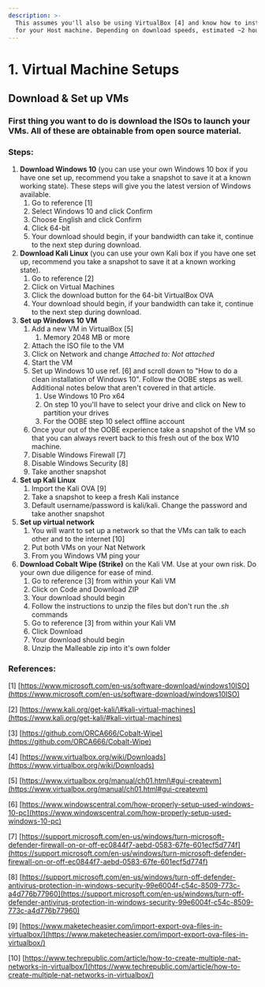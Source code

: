 ```yaml
---
description: >-
  This assumes you'll also be using VirtualBox [4] and know how to install it
  for your Host machine. Depending on download speeds, estimated ~2 hours.
---
```


# 1. Virtual Machine Setups

## Download & Set up VMs

### First thing you want to do is download the ISOs to launch your VMs. All of these are obtainable from open source material.

### Steps:

1. **Download Windows 10** \(you can use your own Windows 10 box if you have one set up, recommend you take a snapshot to save it at a known working state\). These steps will give you the latest version of Windows available.
   1. Go to reference \[1\] 
   2. Select Windows 10 and click Confirm
   3. Choose English and click Confirm
   4. Click 64-bit
   5. Your download should begin, if your bandwidth can take it, continue to the next step during download.
2. **Download Kali Linux** \(you can use your own Kali box if you have one set up, recommend you take a snapshot to save it at a known working state\).
   1. Go to reference \[2\]
   2. Click on Virtual Machines
   3. Click the download button for the 64-bit VirtualBox OVA
   4. Your download should begin, if your bandwidth can take it, continue to the next step during download.
3. **Set up Windows 10 VM**
   1. Add a new VM in VirtualBox \[5\]
      1. Memory 2048 MB or more
   2. Attach the ISO file to the VM
   3. Click on Network and change _Attached to: Not attached_
   4. Start the VM
   5. Set up Windows 10 use ref. \[6\] and scroll down to "How to do a clean installation of Windows 10". Follow the OOBE steps as well. Additional notes below that aren't covered in that article. 
      1. Use Windows 10 Pro x64
      2. On step 10 you'll have to select your drive and click on New to partition your drives
      3. For the OOBE step 10 select offline account
   6. Once your out of the OOBE experience take a snapshot of the VM so that you can always revert back to this fresh out of the box W10 machine.
   7. Disable Windows Firewall \[7\]
   8. Disable Windows Security \[8\]
   9. Take another snapshot
4. **Set up Kali Linux**
   1. Import the Kali OVA \[9\]
   2. Take a snapshot to keep a fresh Kali instance
   3. Default username/password is kali/kali. Change the password and take another snapshot
5. **Set up virtual network**
   1. You will want to set up a network so that the VMs can talk to each other and to the internet \[10\]
   2. Put both VMs on your Nat Network
   3. From you Windows VM ping your 
6. **Download Cobalt Wipe \(Strike\)** on the Kali VM. Use at your own risk. Do your own due diligence for ease of mind.
   1. Go to reference \[3\] from within your Kali VM
   2. Click on Code and Download ZIP
   3. Your download should begin
   4. Follow the instructions to unzip the files but don't run the _.sh_ commands
   5. Go to reference \[3\] from within your Kali VM
   6. Click Download
   7. Your download should begin
   8. Unzip the Malleable zip into it's own folder

### References:

\[1\] [https://www.microsoft.com/en-us/software-download/windows10ISO](https://www.microsoft.com/en-us/software-download/windows10ISO)

\[2\] [https://www.kali.org/get-kali/\#kali-virtual-machines](https://www.kali.org/get-kali/#kali-virtual-machines)

\[3\] [https://github.com/ORCA666/Cobalt-Wipe](https://github.com/ORCA666/Cobalt-Wipe)

\[4\] [https://www.virtualbox.org/wiki/Downloads](https://www.virtualbox.org/wiki/Downloads)

\[5\] [https://www.virtualbox.org/manual/ch01.html\#gui-createvm](https://www.virtualbox.org/manual/ch01.html#gui-createvm)

\[6\] [https://www.windowscentral.com/how-properly-setup-used-windows-10-pc](https://www.windowscentral.com/how-properly-setup-used-windows-10-pc)

\[7\] [https://support.microsoft.com/en-us/windows/turn-microsoft-defender-firewall-on-or-off-ec0844f7-aebd-0583-67fe-601ecf5d774f](https://support.microsoft.com/en-us/windows/turn-microsoft-defender-firewall-on-or-off-ec0844f7-aebd-0583-67fe-601ecf5d774f)

\[8\] [https://support.microsoft.com/en-us/windows/turn-off-defender-antivirus-protection-in-windows-security-99e6004f-c54c-8509-773c-a4d776b77960](https://support.microsoft.com/en-us/windows/turn-off-defender-antivirus-protection-in-windows-security-99e6004f-c54c-8509-773c-a4d776b77960)

\[9\] [https://www.maketecheasier.com/import-export-ova-files-in-virtualbox/](https://www.maketecheasier.com/import-export-ova-files-in-virtualbox/)

\[10\] [https://www.techrepublic.com/article/how-to-create-multiple-nat-networks-in-virtualbox/](https://www.techrepublic.com/article/how-to-create-multiple-nat-networks-in-virtualbox/)

